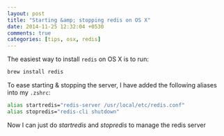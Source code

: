 ```yaml
---
layout: post
title: "Starting &amp; stopping redis on OS X"
date: 2014-11-25 12:32:04 +0530
comments: true
categories: [tips, osx, redis]
---
```


The easiest way to install `redis` on OS X is to run:

```bash
brew install redis
```

To ease starting & stopping the server, I have added the following aliases into my `.zshrc`:

```bash
alias startredis="redis-server /usr/local/etc/redis.conf"
alias stopredis="redis-cli shutdown"
```

Now I can just do *startredis* and *stopredis* to manage the redis server
